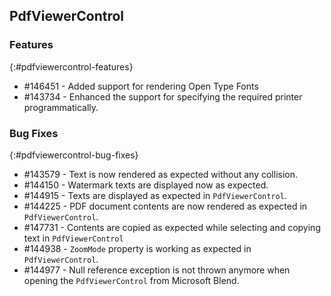 ## PdfViewerControl

### Features
{:#pdfviewercontrol-features}

* \#146451 - Added support for rendering Open Type Fonts
* \#143734 - Enhanced the support for specifying the required printer programmatically.

### Bug Fixes
{:#pdfviewercontrol-bug-fixes}

* \#143579 - Text is now rendered as expected without any collision.
* \#144150 - Watermark texts are displayed now as expected.
* \#144915 - Texts are displayed as expected in `PdfViewerControl`.
* \#144225 - PDF document contents are now rendered as expected in `PdfViewerControl`.
* \#147731 - Contents are copied as expected while selecting and copying text in `PdfViewerControl`
* \#144938 - `ZoomMode` property is working as expected in `PdfViewerControl`.
* \#144977 - Null reference exception is not thrown anymore when opening the `PdfViewerControl` from Microsoft Blend.
